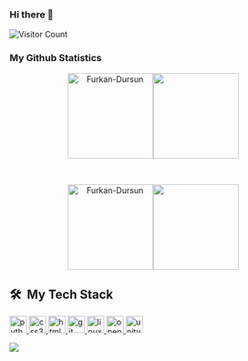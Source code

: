 ### Hi there 👋

![Visitor Count](https://profile-counter.glitch.me/{Furkan-Dursun}/count.svg)

### My Github Statistics

<p align="center">
<img align="" height='150px' src="https://github-readme-stats.vercel.app/api?username=Furkan-Dursun&hide_title=true&show_icons=true&theme=gotham&include_all_commits=true" alt="Furkan-Dursun" /><img align="" height='150px' src="https://github-readme-stats.vercel.app/api/top-langs/?username=Furkan-Dursun&hide_title=false&layout=compact&theme=gotham&count_private=true" />
</p>
<br>

<p align="center">
<img align="" height='150px' src="https://github-profile-trophy.vercel.app/?username=Furkan-Dursun&theme=onedark&column=7&margin-w=15&margin-h=15 (https://github.com/ryo-ma/github-profile-trophy" alt="Furkan-Dursun" /><img align="" height='150px' src="https://github-readme-stats.vercel.app/api/top-langs/?username=Furkan-Dursun&hide_title=false&layout=compact&theme=gotham&count_private=true" />
</p>


<h2> 🛠 &nbsp;My Tech Stack</h2>

 <a href="https://www.python.org" target="_blank"> <img src="images/python.png" alt="python" width="30" height="30"/> </a><a href="https://www.w3schools.com/css/" target="_blank"> <img src="images/css.png" alt="css3" width="30" height="30"/> </a><a href="https://www.w3.org/html/" target="_blank"> <img src="images/html.png" alt="html5" width="30" height="30"/> </a> <a href="https://git-scm.com/" target="_blank"> <img src="images/git.png" alt="git" width="30" height="30"/> </a>  <a href="https://www.linux.org/" target="_blank"> <img src="images/kali.png" alt="linux" width="30" height="30"/> </a> <a href="https://opencv.org/" target="_blank"> <img src="https://www.vectorlogo.zone/logos/opencv/opencv-icon.svg" alt="opencv" width="30" height="30"/> </a><a href="https://unity.com/" target="_blank"> <img src="images/unity.png" alt="unity" width="30" height="30"/> </a> 

![](https://activity-graph.herokuapp.com/graph?username=Furkan-Dursun&theme=react-dark&area=true)

<!--
**Furkan-Dursun/Furkan-Dursun** is a ✨ _special_ ✨ repository because its `README.md` (this file) appears on your GitHub profile.

Here are some ideas to get you started:

- 🔭 I’m currently working on ...
- 🌱 I’m currently learning ...
- 👯 I’m looking to collaborate on ...
- 🤔 I’m looking for help with ...
- 💬 Ask me about ...
- 📫 How to reach me: ...
- 😄 Pronouns: ...
- ⚡ Fun fact: ...
-->
